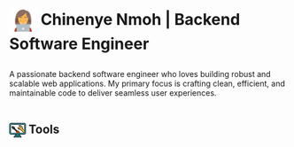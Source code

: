<h1 style="display: inline-block; margin-bottom: 15px;">
    <img src="image-1.png" alt="Image 1" height="50" width="50" style="vertical-align: middle;">
    Chinenye Nmoh | Backend Software Engineer
</h1>

<p>A passionate backend software engineer who loves building robust and scalable web applications. My primary focus is crafting clean, efficient, and maintainable code to deliver seamless user experiences.</p>

<h2 style="display: inline-block; margin-bottom: 0px;">
    <img src="image-2.png" alt="Image 2" height="30" width="30" style="vertical-align: middle;">
    Tools
</h2>
